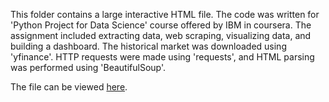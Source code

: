 This folder contains a large interactive HTML file. The code was written for 'Python Project for Data Science' course offered by IBM in coursera. The assignment included extracting data, web scraping, visualizing data, and building a dashboard. The historical market was downloaded using 'yfinance'. HTTP requests were made using 'requests', and HTML parsing was performed using 'BeautifulSoup'.

The file can be viewed [here](https://k-adhikari.github.io/Python/Stock_revenue_analysis.html).
